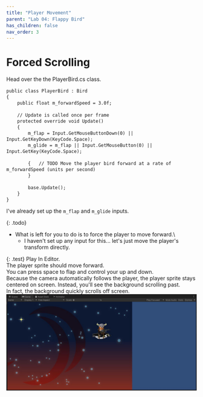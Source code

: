 ```yaml
---
title: "Player Movement"
parent: "Lab 04: Flappy Bird"
has_children: false
nav_order: 3
---
```


# Forced Scrolling
Head over the the PlayerBird.cs class.
```
public class PlayerBird : Bird
{
    public float m_forwardSpeed = 3.0f;

    // Update is called once per frame
    protected override void Update()
    {
        m_flap = Input.GetMouseButtonDown(0) || Input.GetKeyDown(KeyCode.Space);
        m_glide = m_flap || Input.GetMouseButton(0) || Input.GetKey(KeyCode.Space);

        {   // TODO Move the player bird forward at a rate of m_forwardSpeed (units per second)
        }

        base.Update();
    }
}
```
I've already set up the `m_flap` and `m_glide` inputs.

{: .todo}
* What is left for you to do is to force the player to move forward.\
    * I haven't set up any input for this... let's just move the player's transform directly.

{: .test}
Play In Editor.\
The player sprite should move forward.\
You can press space to flap and control your up and down.\
Because the camera automatically follows the player, the player sprite stays centered on screen.
Instead, you'll see the background scrolling past.\
In fact, the background quickly scrolls off screen.
![Player Movement](images/lab04/player_movement.jpg "Player Movement")

